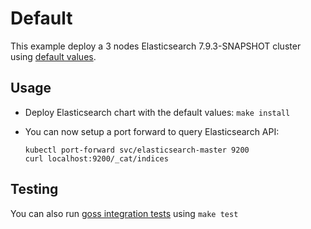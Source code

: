 # Default

This example deploy a 3 nodes Elasticsearch 7.9.3-SNAPSHOT cluster using
[default values][].


## Usage

* Deploy Elasticsearch chart with the default values: `make install`

* You can now setup a port forward to query Elasticsearch API:

  ```
  kubectl port-forward svc/elasticsearch-master 9200
  curl localhost:9200/_cat/indices
  ```


## Testing

You can also run [goss integration tests][] using `make test`


[goss integration tests]: https://github.com/elastic/helm-charts/tree/7.9/elasticsearch/examples/default/test/goss.yaml
[default values]: https://github.com/elastic/helm-charts/tree/7.9/elasticsearch/values.yaml
